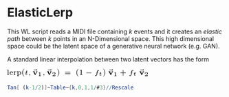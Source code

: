 # ElasticLerp

This WL script reads a MIDI file containing *k* events and it creates an *elastic path* between *k* points in an N-Dimensional space. This high dimensional space could be the latent space of a generative neural network (e.g. GAN).

A standard linear interpolation between two latent vectors has the form

![](https://github.com/Ludwiggle/ElasticLerp/blob/master/PNGs/lerp.png)

```Mathematica
Tan[ (k-1/2)]~Table~{k,0,1,1/#3}//Rescale
```
